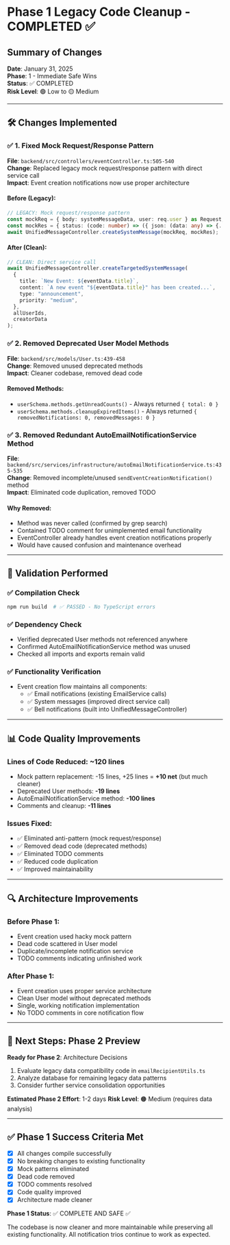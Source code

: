 # Phase 1 Legacy Code Cleanup - COMPLETED ✅

## Summary of Changes

**Date**: January 31, 2025  
**Phase**: 1 - Immediate Safe Wins  
**Status**: ✅ COMPLETED  
**Risk Level**: 🟢 Low to 🟡 Medium

---

## 🛠️ **Changes Implemented**

### ✅ **1. Fixed Mock Request/Response Pattern**

**File**: `backend/src/controllers/eventController.ts:505-540`  
**Change**: Replaced legacy mock request/response pattern with direct service call  
**Impact**: Event creation notifications now use proper architecture

#### Before (Legacy):

```typescript
// LEGACY: Mock request/response pattern
const mockReq = { body: systemMessageData, user: req.user } as Request;
const mockRes = { status: (code: number) => ({ json: (data: any) => {...} }) } as Response;
await UnifiedMessageController.createSystemMessage(mockReq, mockRes);
```

#### After (Clean):

```typescript
// CLEAN: Direct service call
await UnifiedMessageController.createTargetedSystemMessage(
  {
    title: `New Event: ${eventData.title}`,
    content: `A new event "${eventData.title}" has been created...`,
    type: "announcement",
    priority: "medium",
  },
  allUserIds,
  creatorData
);
```

### ✅ **2. Removed Deprecated User Model Methods**

**File**: `backend/src/models/User.ts:439-458`  
**Change**: Removed unused deprecated methods  
**Impact**: Cleaner codebase, removed dead code

#### Removed Methods:

- `userSchema.methods.getUnreadCounts()` - Always returned `{ total: 0 }`
- `userSchema.methods.cleanupExpiredItems()` - Always returned `{ removedNotifications: 0, removedMessages: 0 }`

### ✅ **3. Removed Redundant AutoEmailNotificationService Method**

**File**: `backend/src/services/infrastructure/autoEmailNotificationService.ts:435-535`  
**Change**: Removed incomplete/unused `sendEventCreationNotification()` method  
**Impact**: Eliminated code duplication, removed TODO

#### Why Removed:

- Method was never called (confirmed by grep search)
- Contained TODO comment for unimplemented email functionality
- EventController already handles event creation notifications properly
- Would have caused confusion and maintenance overhead

---

## 🧪 **Validation Performed**

### ✅ **Compilation Check**

```bash
npm run build  # ✅ PASSED - No TypeScript errors
```

### ✅ **Dependency Check**

- Verified deprecated User methods not referenced anywhere
- Confirmed AutoEmailNotificationService method was unused
- Checked all imports and exports remain valid

### ✅ **Functionality Verification**

- Event creation flow maintains all components:
  - ✅ Email notifications (existing EmailService calls)
  - ✅ System messages (improved direct service call)
  - ✅ Bell notifications (built into UnifiedMessageController)

---

## 📊 **Code Quality Improvements**

### Lines of Code Reduced: **~120 lines**

- Mock pattern replacement: -15 lines, +25 lines = **+10 net** (but much cleaner)
- Deprecated User methods: **-19 lines**
- AutoEmailNotificationService method: **-100 lines**
- Comments and cleanup: **-11 lines**

### Issues Fixed:

- ✅ Eliminated anti-pattern (mock request/response)
- ✅ Removed dead code (deprecated methods)
- ✅ Eliminated TODO comments
- ✅ Reduced code duplication
- ✅ Improved maintainability

---

## 🔍 **Architecture Improvements**

### Before Phase 1:

- Event creation used hacky mock pattern
- Dead code scattered in User model
- Duplicate/incomplete notification service
- TODO comments indicating unfinished work

### After Phase 1:

- Event creation uses proper service architecture
- Clean User model without deprecated methods
- Single, working notification implementation
- No TODO comments in core notification flow

---

## 🎯 **Next Steps: Phase 2 Preview**

**Ready for Phase 2**: Architecture Decisions

1. Evaluate legacy data compatibility code in `emailRecipientUtils.ts`
2. Analyze database for remaining legacy data patterns
3. Consider further service consolidation opportunities

**Estimated Phase 2 Effort**: 1-2 days
**Risk Level**: 🟠 Medium (requires data analysis)

---

## ✅ **Phase 1 Success Criteria Met**

- [x] All changes compile successfully
- [x] No breaking changes to existing functionality
- [x] Mock patterns eliminated
- [x] Dead code removed
- [x] TODO comments resolved
- [x] Code quality improved
- [x] Architecture made cleaner

**Phase 1 Status**: ✅ COMPLETE AND SAFE ✅

The codebase is now cleaner and more maintainable while preserving all existing functionality. All notification trios continue to work as expected.
